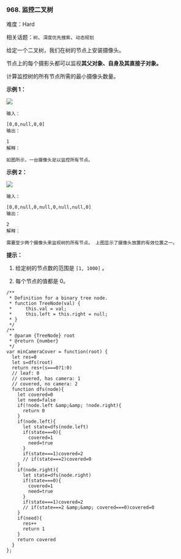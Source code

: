### 968. 监控二叉树

难度：Hard

相关话题：`树`、`深度优先搜索`、`动态规划`

给定一个二叉树，我们在树的节点上安装摄像头。



节点上的每个摄影头都可以监视**其父对象、自身及其直接子对象。** 



计算监控树的所有节点所需的最小摄像头数量。







**示例 1：** 



![](https://assets.leetcode-cn.com/aliyun-lc-upload/uploads/2018/12/29/bst_cameras_01.png)






```
输入：

[0,0,null,0,0]
输出：

1
解释：

如图所示，一台摄像头足以监控所有节点。

```


**示例 2：** 



![](https://assets.leetcode-cn.com/aliyun-lc-upload/uploads/2018/12/29/bst_cameras_02.png)






```
输入：

[0,0,null,0,null,0,null,null,0]
输出：

2
解释：

需要至少两个摄像头来监视树的所有节点。 上图显示了摄像头放置的有效位置之一。

```



**提示：** 




1. 给定树的节点数的范围是 `[1, 1000]` 。

2. 每个节点的值都是 0。






```
/**
 * Definition for a binary tree node.
 * function TreeNode(val) {
 *     this.val = val;
 *     this.left = this.right = null;
 * }
 */
/**
 * @param {TreeNode} root
 * @return {number}
 */
var minCameraCover = function(root) {
  let res=0
  let s=dfs(root)
  return res+(s===0?1:0)
  // leaf: 0
  // covered, has camera: 1
  // covered, no camera: 2
  function dfs(node){
    let covered=0
    let need=false
    if(!node.left &amp;&amp; !node.right){
      return 0
    }
    if(node.left){
      let state=dfs(node.left)
      if(state===0){
        covered=1
        need=true
      }
      if(state===1)covered=2
      // if(state===2)covered=0
    }
    if(node.right){
      let state=dfs(node.right)
      if(state===0){
        covered=1
        need=true
      }
      if(state===1)covered=2
      // if(state===2 &amp;&amp; covered===0)covered=0
    }
    if(need){
      res++
      return 1
    }
    return covered
  }
};



```

